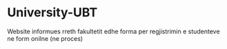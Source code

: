 ﻿# University-UBT
Website informues rreth fakultetit edhe forma per regjistrimin e studenteve ne form onilne (ne proces)

